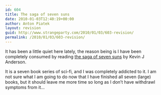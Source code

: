 ```yaml
---
id: 604
title: The saga of seven suns
date: 2010-01-03T12:40:19+00:00
author: Anton Piatek
layout: revision
guid: http://www.strangeparty.com/2010/01/03/603-revision/
permalink: /2010/01/03/603-revision/
---
```

It has been a little quiet here lately, the reason being is I have been completely consumed by reading [the saga of seven suns](http://en.wikipedia.org/wiki/Saga_of_Seven_Suns) by Kevin J Anderson.

It is a seven book series of sci-fi, and I was completely addicted to it. I am not sure what I am going to do now that I have finished all seven (large) books, but it should leave me more time so long as I don&#8217;t have withdrawl symptoms from it&#8230;